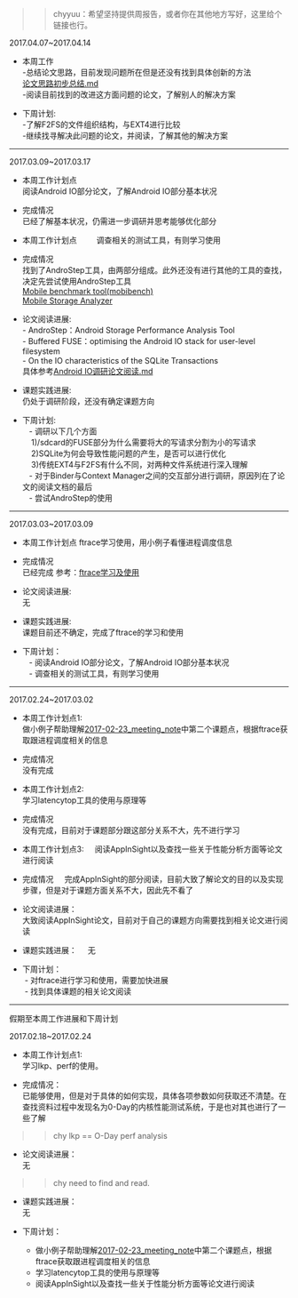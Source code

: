 >> chyyuu：希望坚持提供周报告，或者你在其他地方写好，这里给个链接也行。

2017.04.07~2017.04.14    
- 本周工作    
 -总结论文思路，目前发现问题所在但是还没有找到具体创新的方法    
[论文思路初步总结.md](https://github.com/openthos/research-analysis/blob/master/developers/%E9%99%B6%E7%90%9B%E5%B5%98/%E8%AE%BA%E6%96%87%E6%80%9D%E8%B7%AF%E6%80%BB%E7%BB%93.md)    
 -阅读目前找到的改进这方面问题的论文，了解别人的解决方案
 
- 下周计划:     
 -了解F2FS的文件组织结构，与EXT4进行比较    
 -继续找寻解决此问题的论文，并阅读，了解其他的解决方案    
___
2017.03.09~2017.03.17
- 本周工作计划点    
阅读Android IO部分论文，了解Android IO部分基本状况     

- 完成情况      
已经了解基本状况，仍需进一步调研并思考能够优化部分    

- 本周工作计划点        
调查相关的测试工具，有则学习使用    

- 完成情况    
找到了AndroStep工具，由两部分组成。此外还没有进行其他的工具的查找，决定先尝试使用AndroStep工具          
[Mobile benchmark tool(mobibench)](https://github.com/ESOS-Lab/Mobibench)    
[Mobile Storage Analyzer](https://github.com/ESOS-Lab/MOST)    

- 论文阅读进展:    
 - AndroStep：Android Storage Performance Analysis Tool    
 - Buffered FUSE：optimising the Android IO stack for user-level filesystem    
 - On the IO characteristics of the SQLite Transactions       
 具体参考[Android IO调研论文阅读.md](https://github.com/openthos/research-analysis/blob/master/developers/%E9%99%B6%E7%90%9B%E5%B5%98/Android%20IO%E8%B0%83%E7%A0%94%E8%AE%BA%E6%96%87%E9%98%85%E8%AF%BB.md)
 
 
- 课题实践进展:     
仍处于调研阶段，还没有确定课题方向    

- 下周计划:    
    - 调研以下几个方面      
        1)/sdcard的FUSE部分为什么需要将大的写请求分割为小的写请求    
        2)SQLite为何会导致性能问题的产生，是否可以进行优化     
        3)传统EXT4与F2FS有什么不同，对两种文件系统进行深入理解     
    - 对于Binder与Context Manager之间的交互部分进行调研，原因列在了论文的阅读文档的最后   
    - 尝试AndroStep的使用   
___
2017.03.03~2017.03.09
- 本周工作计划点
ftrace学习使用，用小例子看懂进程调度信息     

- 完成情况      
已经完成
参考：[ftrace学习及使用](https://github.com/openthos/research-analysis/blob/master/developers/%E9%99%B6%E7%90%9B%E5%B5%98/Ftrace%E5%AD%A6%E4%B9%A0%E5%8F%8A%E4%BD%BF%E7%94%A8.md)    

- 论文阅读进展:   
无

- 课题实践进展:   
课题目前还不确定，完成了ftrace的学习和使用

- 下周计划：     
    - 阅读Android IO部分论文，了解Android IO部分基本状况       
    - 调查相关的测试工具，有则学习使用
___
2017.02.24~2017.03.02
- 本周工作计划点1:    
做小例子帮助理解[2017-02-23_meeting_note](https://github.com/openthos/research-analysis/blob/master/discuss-records/2017-02-23_meeting_note.md?winzoom=1)中第二个课题点，根据ftrace获取跟进程调度相关的信息   
- 完成情况    
没有完成    

- 本周工作计划点2:      
学习latencytop工具的使用与原理等    
- 完成情况    
没有完成，目前对于课题部分跟这部分关系不大，先不进行学习    
    
- 本周工作计划点3:    
阅读AppInSight以及查找一些关于性能分析方面等论文进行阅读    
- 完成情况    
完成AppInSight的部分阅读，目前大致了解论文的目的以及实现步骤，但是对于课题方面关系不大，因此先不看了      
    
- 论文阅读进展：    
大致阅读AppInSight论文，目前对于自己的课题方向需要找到相关论文进行阅读

- 课题实践进展：    
无    
    
    
- 下周计划：    
  - 对ftrace进行学习和使用，需要加快进展    
  - 找到具体课题的相关论文阅读    
___

假期至本周工作进展和下周计划

2017.02.18~2017.02.24

- 本周工作计划点1:    
学习lkp、perf的使用。

- 完成情况：    
已能够使用，但是对于具体的如何实现，具体各项参数如何获取还不清楚。在查找资料过程中发现名为0-Day的内核性能测试系统，于是也对其也进行了一些了解    

 >> chy lkp == O-Day perf analysis
 
- 论文阅读进展：    
  无

>> chy need to find and read.

- 课题实践进展：    
  无

- 下周计划：    
  - 做小例子帮助理解[2017-02-23_meeting_note](https://github.com/openthos/research-analysis/blob/master/discuss-records/2017-02-23_meeting_note.md?winzoom=1)中第二个课题点，根据ftrace获取跟进程调度相关的信息    
  - 学习latencytop工具的使用与原理等
  - 阅读AppInSight以及查找一些关于性能分析方面等论文进行阅读


